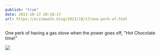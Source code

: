 ```yaml
---
publish: "true"
date: 2013-10-17 20:18:17
url: https://ericmwalk.blog/2013/10/17/one-perk-of.html
---
```


One perk of having a gas stove when the power goes off, "Hot Chocolate time!"

![](https://ericmwalk.blog/uploads/2022/3e78ddb5f1.jpg)